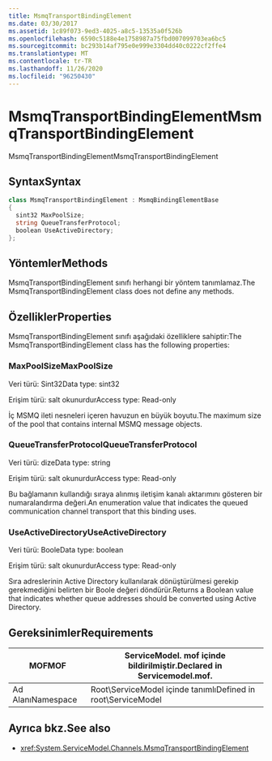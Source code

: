 ```yaml
---
title: MsmqTransportBindingElement
ms.date: 03/30/2017
ms.assetid: 1c89f073-9ed3-4025-a8c5-13535a0f526b
ms.openlocfilehash: 6590c5188e4e1758987a75fbd007099703ea6bc5
ms.sourcegitcommit: bc293b14af795e0e999e3304dd40c0222cf2ffe4
ms.translationtype: MT
ms.contentlocale: tr-TR
ms.lasthandoff: 11/26/2020
ms.locfileid: "96250430"
---
```

# <a name="msmqtransportbindingelement"></a><span data-ttu-id="e44af-102">MsmqTransportBindingElement</span><span class="sxs-lookup"><span data-stu-id="e44af-102">MsmqTransportBindingElement</span></span>

<span data-ttu-id="e44af-103">MsmqTransportBindingElement</span><span class="sxs-lookup"><span data-stu-id="e44af-103">MsmqTransportBindingElement</span></span>  
  
## <a name="syntax"></a><span data-ttu-id="e44af-104">Syntax</span><span class="sxs-lookup"><span data-stu-id="e44af-104">Syntax</span></span>  
  
```csharp
class MsmqTransportBindingElement : MsmqBindingElementBase  
{  
  sint32 MaxPoolSize;  
  string QueueTransferProtocol;  
  boolean UseActiveDirectory;  
};  
```  
  
## <a name="methods"></a><span data-ttu-id="e44af-105">Yöntemler</span><span class="sxs-lookup"><span data-stu-id="e44af-105">Methods</span></span>  

 <span data-ttu-id="e44af-106">MsmqTransportBindingElement sınıfı herhangi bir yöntem tanımlamaz.</span><span class="sxs-lookup"><span data-stu-id="e44af-106">The MsmqTransportBindingElement class does not define any methods.</span></span>  
  
## <a name="properties"></a><span data-ttu-id="e44af-107">Özellikler</span><span class="sxs-lookup"><span data-stu-id="e44af-107">Properties</span></span>  

 <span data-ttu-id="e44af-108">MsmqTransportBindingElement sınıfı aşağıdaki özelliklere sahiptir:</span><span class="sxs-lookup"><span data-stu-id="e44af-108">The MsmqTransportBindingElement class has the following properties:</span></span>  
  
### <a name="maxpoolsize"></a><span data-ttu-id="e44af-109">MaxPoolSize</span><span class="sxs-lookup"><span data-stu-id="e44af-109">MaxPoolSize</span></span>  

 <span data-ttu-id="e44af-110">Veri türü: Sint32</span><span class="sxs-lookup"><span data-stu-id="e44af-110">Data type: sint32</span></span>  
  
 <span data-ttu-id="e44af-111">Erişim türü: salt okunurdur</span><span class="sxs-lookup"><span data-stu-id="e44af-111">Access type: Read-only</span></span>  
  
 <span data-ttu-id="e44af-112">İç MSMQ ileti nesneleri içeren havuzun en büyük boyutu.</span><span class="sxs-lookup"><span data-stu-id="e44af-112">The maximum size of the pool that contains internal MSMQ message objects.</span></span>  
  
### <a name="queuetransferprotocol"></a><span data-ttu-id="e44af-113">QueueTransferProtocol</span><span class="sxs-lookup"><span data-stu-id="e44af-113">QueueTransferProtocol</span></span>  

 <span data-ttu-id="e44af-114">Veri türü: dize</span><span class="sxs-lookup"><span data-stu-id="e44af-114">Data type: string</span></span>  
  
 <span data-ttu-id="e44af-115">Erişim türü: salt okunurdur</span><span class="sxs-lookup"><span data-stu-id="e44af-115">Access type: Read-only</span></span>  
  
 <span data-ttu-id="e44af-116">Bu bağlamanın kullandığı sıraya alınmış iletişim kanalı aktarımını gösteren bir numaralandırma değeri.</span><span class="sxs-lookup"><span data-stu-id="e44af-116">An enumeration value that indicates the queued communication channel transport that this binding uses.</span></span>  
  
### <a name="useactivedirectory"></a><span data-ttu-id="e44af-117">UseActiveDirectory</span><span class="sxs-lookup"><span data-stu-id="e44af-117">UseActiveDirectory</span></span>  

 <span data-ttu-id="e44af-118">Veri türü: Boole</span><span class="sxs-lookup"><span data-stu-id="e44af-118">Data type: boolean</span></span>  
  
 <span data-ttu-id="e44af-119">Erişim türü: salt okunurdur</span><span class="sxs-lookup"><span data-stu-id="e44af-119">Access type: Read-only</span></span>  
  
 <span data-ttu-id="e44af-120">Sıra adreslerinin Active Directory kullanılarak dönüştürülmesi gerekip gerekmediğini belirten bir Boole değeri döndürür.</span><span class="sxs-lookup"><span data-stu-id="e44af-120">Returns a Boolean value that indicates whether queue addresses should be converted using Active Directory.</span></span>  
  
## <a name="requirements"></a><span data-ttu-id="e44af-121">Gereksinimler</span><span class="sxs-lookup"><span data-stu-id="e44af-121">Requirements</span></span>  
  
|<span data-ttu-id="e44af-122">MOF</span><span class="sxs-lookup"><span data-stu-id="e44af-122">MOF</span></span>|<span data-ttu-id="e44af-123">ServiceModel. mof içinde bildirilmiştir.</span><span class="sxs-lookup"><span data-stu-id="e44af-123">Declared in Servicemodel.mof.</span></span>|  
|---------|-----------------------------------|  
|<span data-ttu-id="e44af-124">Ad Alanı</span><span class="sxs-lookup"><span data-stu-id="e44af-124">Namespace</span></span>|<span data-ttu-id="e44af-125">Root\ServiceModel içinde tanımlı</span><span class="sxs-lookup"><span data-stu-id="e44af-125">Defined in root\ServiceModel</span></span>|  
  
## <a name="see-also"></a><span data-ttu-id="e44af-126">Ayrıca bkz.</span><span class="sxs-lookup"><span data-stu-id="e44af-126">See also</span></span>

- <xref:System.ServiceModel.Channels.MsmqTransportBindingElement>
